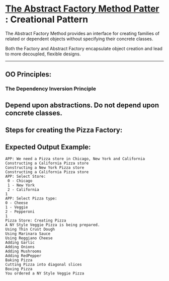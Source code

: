 # [The Abstract Factory Method Patter](https://refactoring.guru/design-patterns/abstract-factory) : Creational Pattern
The Abstract Factory Method provides an interface for creating families of related or dependent objects without specifying their concrete classes.

Both the Factory and Abstract Factory encapsulate object creation and lead to more decoupled, flexible designs.

---
## OO Principles:
### The Dependency Inversion Principle
Depend upon abstractions. Do not depend upon concrete classes.
---
## Steps for creating the Pizza Factory:
## Expected Output Example:
```
APP: We need a Pizza store in Chicago, New York and California
Constructing a California Pizza store
Constructing a New York Pizza store
Constructing a California Pizza store
APP: Select Store:
 0 - Chicago
 1 - New York
 2 - California
1
APP: Select Pizza type:
0 - Cheese
1 - Veggie
2 - Pepperoni
1
Pizza Store: Creating Pizza
A NY Style Veggie Pizza is being prepared.
Using Thin Crust Dough
Using Marinara Sauce
Using Reggiano Cheese
Adding Garlic
Adding Onions
Adding Mushrooms
Adding RedPepper
Baking Pizza
Cutting Pizza into diagonal slices
Boxing Pizza
You ordered a NY Style Veggie Pizza
```